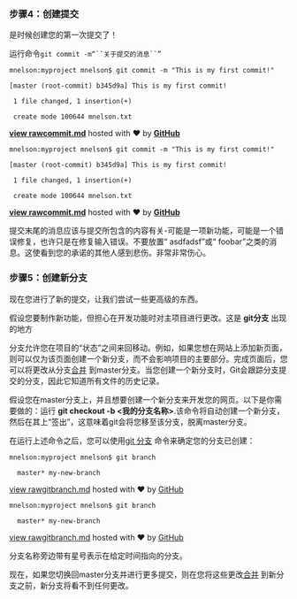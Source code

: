 ### 步骤4：创建提交

是时候创建您的第一次提交了！

运行命令`git commit -m“``关于提交的消息``”`

```
mnelson:myproject mnelson$ git commit -m "This is my first commit!"
```

```
[master (root-commit) b345d9a] This is my first commit!
```

```
 1 file changed, 1 insertion(+)
```

```
 create mode 100644 mnelson.txt
```

[**view raw**](https://gist.github.com/cubeton/1068d965d147b4039e4d/raw/5c3262c3f6e3c28328ba57ea33c512dbab149fcf/commit.md)[**commit.md**](https://gist.github.com/cubeton/1068d965d147b4039e4d#file-commit-md) hosted with ❤ by [**GitHub**](https://github.com)

```
mnelson:myproject mnelson$ git commit -m "This is my first commit!"
```

```
[master (root-commit) b345d9a] This is my first commit!
```

```
 1 file changed, 1 insertion(+)
```

```
 create mode 100644 mnelson.txt
```

[**view raw**](https://gist.github.com/cubeton/1068d965d147b4039e4d/raw/5c3262c3f6e3c28328ba57ea33c512dbab149fcf/commit.md)[**commit.md**](https://gist.github.com/cubeton/1068d965d147b4039e4d#file-commit-md) hosted with ❤ by [**GitHub**](https://github.com/)

提交末尾的消息应该与提交所包含的内容有关-可能是一项新功能，可能是一个错误修复，也许只是在修复输入错误。不要放置“ asdfadsf”或“ foobar”之类的消息。这使看到您的承诺的其他人感到悲伤。非常非常伤心。



### 步骤5：创建新分支

现在您进行了新的提交，让我们尝试一些更高级的东西。

假设您要制作新功能，但担心在开发功能时对主项目进行更改。这是 **git分支** 出现的地方 

分支允许您在项目的“状态”之间来回移动。例如，如果您想在网站上添加新页面，则可以仅为该页面创建一个新分支，而不会影响项目的主要部分。完成页面后，您可以将更改从分支[合并](http://git-scm.com/docs/git-merge) 到master分支。当您创建一个新分支时，Git会跟踪分支提交的分支，因此它知道所有文件的历史记录。 

假设您在master分支上，并且想要创建一个新分支来开发您的网页。以下是你需要做的：运行 **git checkout -b <我的分支名称>**.该命令将自动创建一个新分支，然后在其上“签出”，这意味着git会将您移至该分支，脱离master分支。

在运行上述命令之后，您可以使用[git 分支](http://git-scm.com/docs/git-branch) 命令来确定您的分支已创建：

```
mnelson:myproject mnelson$ git branch
```

```
  master* my-new-branch
```

[view raw](https://gist.github.com/cubeton/fa25a25f322a2cd5f405/raw/81033788d288adeffe260bd724ab2699b29e3e35/gitbranch.md)[gitbranch.md](https://gist.github.com/cubeton/fa25a25f322a2cd5f405#file-gitbranch-md) hosted with ❤ by [GitHub](https://github.com)

```
mnelson:myproject mnelson$ git branch
```

```
  master* my-new-branch
```

[view raw](https://gist.github.com/cubeton/fa25a25f322a2cd5f405/raw/81033788d288adeffe260bd724ab2699b29e3e35/gitbranch.md)[gitbranch.md](https://gist.github.com/cubeton/fa25a25f322a2cd5f405#file-gitbranch-md) hosted with ❤ by [GitHub](https://github.com/)

分支名称旁边带有星号表示在给定时间指向的分支。 

现在，如果您切换回master分支并进行更多提交，则在您将这些更改[合并](http://git-scm.com/docs/git-merge) 到新分支之前，新分支将看不到任何更改。

